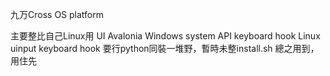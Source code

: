 九万Cross OS platform

主要整比自己Linux用
UI Avalonia
Windows system API keyboard hook
Linux uinput keyboard hook
要行python同裝一堆野，暫時未整install.sh
總之用到，用住先
